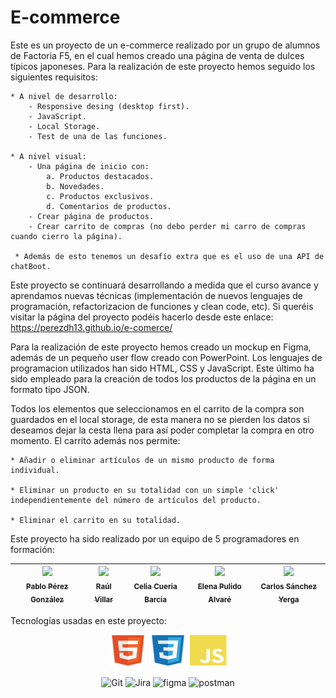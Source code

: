 # E-commerce
  Este es un proyecto de un e-commerce realizado por un grupo de alumnos de Factoria F5, en el cual hemos creado una página de venta de dulces típicos japoneses. Para la realización de este proyecto hemos seguido los siguientes requisitos:
    
    * A nivel de desarrollo:
        - Responsive desing (desktop first).
        - JavaScript.
        - Local Storage.
        - Test de una de las funciones.
    
    * A nivel visual:
        - Una página de inicio con:
            a. Productos destacados.
            b. Novedades.
            c. Productos exclusivos.
            d. Comentarios de productos.
        - Crear página de productos.
        - Crear carrito de compras (no debo perder mi carro de compras cuando cierro la página).

     * Además de esto tenemos un desafío extra que es el uso de una API de chatBoot.

  Este proyecto se continuará desarrollando a medida que el curso avance y aprendamos nuevas técnicas (implementación de nuevos lenguajes de programación, refactorizacion de funciones y clean code, etc). Si queréis visitar la página del proyecto podéis hacerlo desde este enlace: https://perezdh13.github.io/e-comerce/

  Para la realización de este proyecto hemos creado un mockup en Figma, además de un pequeño user flow creado con PowerPoint. Los lenguajes de programacion utilizados han sido HTML, CSS y JavaScript. Este último ha sido empleado para la creación de todos los productos de la página en un formato tipo JSON. 

  Todos los elementos que seleccionamos en el carrito de la compra son guardados en el local storage, de esta manera no se pierden los datos si deseamos dejar la cesta llena para así poder completar la compra en otro momento. El carrito además nos permite:
    
    * Añadir o eliminar artículos de un mismo producto de forma individual.
    
    * Eliminar un producto en su totalidad con un simple 'click' independientemente del número de artículos del producto.
    
    * Eliminar el carrito en su totalidad.

Este proyecto ha sido realizado por un equipo de 5 programadores en formación:


| [<img src="https://avatars.githubusercontent.com/u/120563338?v=4" width=115><br><sub>Pablo Pérez González</sub>](https://github.com/Perezdh13)| [<img src="https://avatars.githubusercontent.com/u/119669918?v=4" width=115><br><sub>Raúl Villar</sub>](https://github.com/RaulVillar)| [<img src="https://avatars.githubusercontent.com/u/84899058?v=4" width=115><br><sub>Celia Cueria Barcia</sub>](https://github.com/celiacueria) | [<img src="https://avatars.githubusercontent.com/u/119506074?v=4" width=115><br><sub>Elena Pulido Alvaré</sub>](https://github.com/elenapulido) | [<img src="https://avatars.githubusercontent.com/u/110385073?v=4" width=115><br><sub>Carlos Sánchez Yerga</sub>](https://github.com/Holapueblodev) |
| :---: | :---: | :---: |  :---: |  :---: |



  

Tecnologías usadas en este proyecto:

<div align="center">
  <img align="center" alt="HTML" title="HTML 5" height="50" width="60" src="https://raw.githubusercontent.com/devicons/devicon/master/icons/html5/html5-original.svg">
  <img align="center" alt="CSS" title="CSS 3" height="50" width="60" src="https://raw.githubusercontent.com/devicons/devicon/master/icons/css3/css3-original.svg">
  <img align="center" alt="JavaScript" title="JavaScript" height="50" width="60" src="https://raw.githubusercontent.com/devicons/devicon/master/icons/javascript/javascript-plain.svg">
<br><br>
  <img align="center" alt="Git" title="Git" height="50" width="80" src="https://blog.facialix.com/wp-content/uploads/2021/04/git-github-cero-facialix.jpg">
  <img align="center" alt="Jira" title="Jira" height="50" width="100" src="https://logos-marcas.com/wp-content/uploads/2021/03/Jira-Simbolo.png">
  <img align="center" alt="figma" title="figma" height="50" width="80" src="https://www.protocol.com/media-library/figma-logo.png?id=29208385&width=1200&height=600&coordinates=0%2C60%2C0%2C60">
  <img align="center" alt="postman" title="postman" height="50" width="80" src="https://images.squarespace-cdn.com/content/v1/57c649658419c2380d1947be/1534825375055-OA4431YN1BZ93RTAEIZF/postman-tile.png?format=1500w">
</div>


